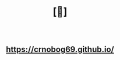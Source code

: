 <h1><p align="center">[🔻]</p></h1>
  
<br>

<h2><p align="center"><a href="https://crnobog69.github.io/">https://crnobog69.github.io/</a></p></h2>
